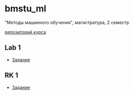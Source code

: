 # bmstu_ml
"Методы машинного обучения", магистратура, 2 семестр

[репозиторий курса](https://github.com/ugapanyuk/ml_course_2020/wiki/COURSE_MMO)

## Lab 1
- [Задание](https://github.com/ugapanyuk/ml_course_2020/wiki/LAB_MMO__EDA_VISUALIZATION#%D0%9B%D0%B0%D0%B1%D0%BE%D1%80%D0%B0%D1%82%D0%BE%D1%80%D0%BD%D0%B0%D1%8F-%D1%80%D0%B0%D0%B1%D0%BE%D1%82%D0%B0-1)

## RK 1
- [Задание](./rk1/task.md)